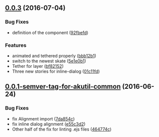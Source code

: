 <a name="0.0.3"></a>
## [0.0.3](https://aui-team-bot/https://bitbucket.org/atlassian/atlaskit/compare/0.0.1-semver-tag-for-akutil-common...v0.0.3) (2016-07-04)


### Bug Fixes

* definition of the component ([92fbefd](https://aui-team-bot/https://bitbucket.org/atlassian/atlaskit/commits/92fbefd))


### Features

* animated and tethered properly ([bbb12b1](https://aui-team-bot/https://bitbucket.org/atlassian/atlaskit/commits/bbb12b1))
* switch to the newest skate ([5e1e0b1](https://aui-team-bot/https://bitbucket.org/atlassian/atlaskit/commits/5e1e0b1))
* Tether for layer ([bf82152](https://aui-team-bot/https://bitbucket.org/atlassian/atlaskit/commits/bf82152))
* Three new stories for inline-dialog ([01c11fd](https://aui-team-bot/https://bitbucket.org/atlassian/atlaskit/commits/01c11fd))



<a name="0.0.1-semver-tag-for-akutil-common"></a>
## [0.0.1-semver-tag-for-akutil-common](https://aui-team-bot/https://bitbucket.org/atlassian/atlaskit/compare/464774c...0.0.1-semver-tag-for-akutil-common) (2016-06-24)


### Bug Fixes

* fix Alignment import ([7da854c](https://aui-team-bot/https://bitbucket.org/atlassian/atlaskit/commits/7da854c))
* fix inline dialog alignment ([e55c3d2](https://aui-team-bot/https://bitbucket.org/atlassian/atlaskit/commits/e55c3d2))
* Other half of the fix for linting .ejs files ([464774c](https://aui-team-bot/https://bitbucket.org/atlassian/atlaskit/commits/464774c))



